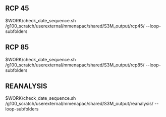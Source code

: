 ## RCP 45
$WORK/check_date_sequence.sh /g100_scratch/userexternal/mmenapac/shared/S3M_output/rcp45/ --loop-subfolders

## RCP 85
$WORK/check_date_sequence.sh /g100_scratch/userexternal/mmenapac/shared/S3M_output/rcp85/ --loop-subfolders

## REANALYSIS
$WORK/check_date_sequence.sh /g100_scratch/userexternal/mmenapac/shared/S3M_output/reanalysis/ --loop-subfolders
